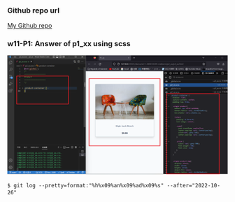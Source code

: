 ### Github repo url

[My Github repo](https://github.com/JKYROC/1111-sweb-demo-208410349.git)
### w11-P1: Answer of p1_xx using scss

![](w11-p1.PNG)
```
$ git log --pretty=format:"%h%x09%an%x09%ad%x09%s" --after="2022-10-26"

```
